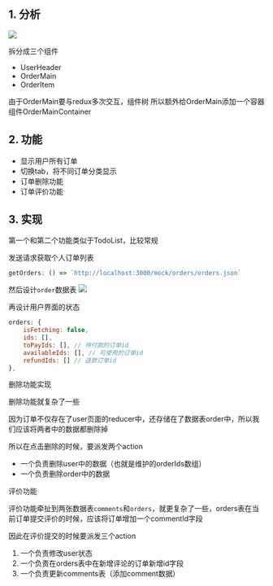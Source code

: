 ## 1. 分析
![](http://ww1.sinaimg.cn/large/006PpBLoly1g4h75629hfj30de0nrjsu.jpg)

拆分成三个组件
- UserHeader
- OrderMain
- OrderItem

由于OrderMain要与redux多次交互，组件树
所以额外给OrderMain添加一个容器组件OrderMainContainer

## 2. 功能

- 显示用户所有订单
- 切换tab，将不同订单分类显示
- 订单删除功能
- 订单评价功能

## 3. 实现
第一个和第二个功能类似于TodoList，比较常规

发送请求获取个人订单列表
```js    
getOrders: () => `http://localhost:3000/mock/orders/orders.json`
```

然后设计`order`数据表
![](http://ww1.sinaimg.cn/large/006PpBLoly1g4h7cf0iboj30iv0i575n.jpg)

再设计用户界面的状态
```js
orders: {
    isFetching: false,
    ids: [],
    toPayIds: [], // 待付款的订单id
    availableIds: [], // 可使用的订单id
    refundIds: [] // 退款订单id
},
```

删除功能实现

删除功能就复杂了一些

因为订单不仅存在了user页面的reducer中，还存储在了数据表order中，所以我们应该将两者中的数据都删除掉

所以在点击删除的时候，要派发两个action
- 一个负责删除user中的数据（也就是维护的orderIds数组）
- 一个负责删除order中的数据


评价功能

评价功能牵扯到两张数据表`comments`和`orders`，就更复杂了一些，orders表在当前订单提交评价的时候，应该将订单增加一个commentId字段

因此在评价提交的时候要派发三个action
1. 一个负责修改user状态
2. 一个负责在orders表中在新增评论的订单新增id字段
3. 一个负责更新comments表（添加comment数据）

